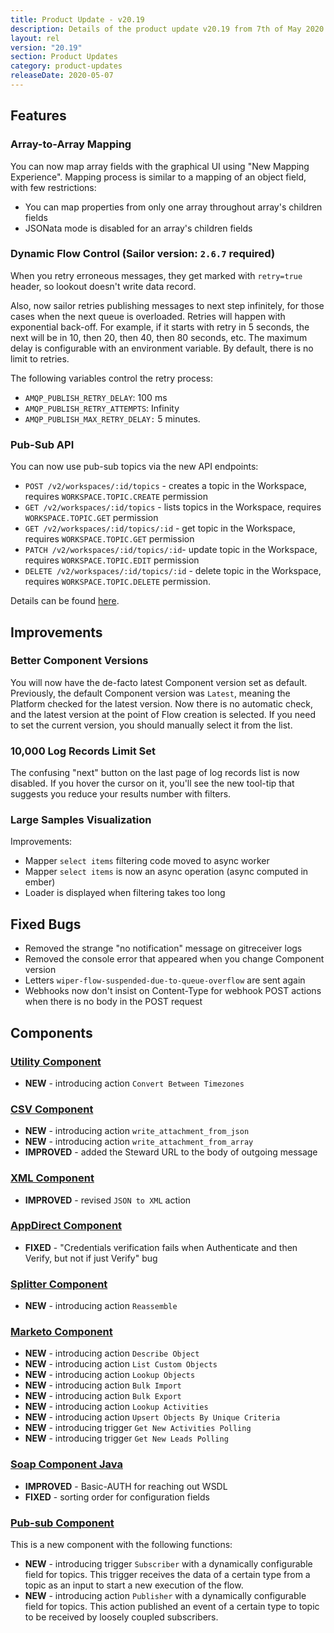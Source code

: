 ```yaml
---
title: Product Update - v20.19
description: Details of the product update v20.19 from 7th of May 2020.
layout: rel
version: "20.19"
section: Product Updates
category: product-updates
releaseDate: 2020-05-07
---
```


## Features

### Array-to-Array Mapping

You can now map array fields with the graphical UI using "New Mapping Experience".
Mapping process is similar to a mapping of an object field, with few restrictions:

*   You can map properties from only one array throughout array's children fields
*   JSONata mode is disabled for an array's children fields

### Dynamic Flow Control (Sailor version: `2.6.7` required)

When you retry erroneous messages, they get marked with `retry=true` header, so
lookout doesn't write data record.

Also, now sailor retries publishing messages to next step infinitely, for those
cases when the next queue is overloaded. Retries will happen with exponential
back-off. For example, if it starts with retry in 5 seconds, the next will be in
10, then 20, then 40, then 80 seconds, etc. The maximum delay is configurable with
an environment variable. By default, there is no limit to retries.

The following variables control the retry process:

*   `AMQP_PUBLISH_RETRY_DELAY`: 100 ms
*   `AMQP_PUBLISH_RETRY_ATTEMPTS`: Infinity
*   `AMQP_PUBLISH_MAX_RETRY_DELAY:` 5 minutes.

### Pub-Sub API

You can now use pub-sub topics via the new API endpoints:

*   `POST /v2/workspaces/:id/topics` - creates a topic in the Workspace, requires `WORKSPACE.TOPIC.CREATE` permission
*   `GET /v2/workspaces/:id/topics` - lists topics in the Workspace, requires `WORKSPACE.TOPIC.GET` permission
*   `GET /v2/workspaces/:id/topics/:id` - get topic in the Workspace, requires `WORKSPACE.TOPIC.GET` permission
*   `PATCH /v2/workspaces/:id/topics/:id`- update topic in the Workspace, requires `WORKSPACE.TOPIC.EDIT` permission
*   `DELETE /v2/workspaces/:id/topics/:id` - delete topic in the Workspace, requires `WORKSPACE.TOPIC.DELETE` permission.


Details can be found [here]({{site.data.tenant.apiBaseUri}}/docs/v2/#what-is-a-topic-unit?).


## Improvements

### Better Component Versions

You will now have the de-facto latest Component version set as default. Previously,
the default Component version was `Latest`, meaning the Platform checked for the
latest version. Now there is no automatic check, and the latest version at the
point of Flow creation is selected. If you need to set the current version, you
should manually select it from the list.

### 10,000 Log Records Limit Set

The confusing "next" button on the last page of log records list is now disabled.
 If you hover the cursor on it, you'll see the new tool-tip that suggests you
 reduce your results number with filters.

### Large Samples Visualization

Improvements:

*   Mapper `select items` filtering code moved to async worker
*   Mapper `select items` is now an async operation (async computed in ember)
*   Loader is displayed when filtering takes too long


## Fixed Bugs

*   Removed the strange "no notification" message on gitreceiver logs
*   Removed the console error that appeared when you change Component version
*   Letters `wiper-flow-suspended-due-to-queue-overflow` are sent again
*   Webhooks now don't insist on Content-Type for webhook POST actions when there is no body in the POST request


## Components

### [Utility Component](/components/utility/)

*   **NEW** - introducing action `Convert Between Timezones`

### [CSV Component](/components/csv/)

*   **NEW** - introducing action `write_attachment_from_json`
*   **NEW** - introducing action `write_attachment_from_array`
*   **IMPROVED** - added the Steward URL to the body of outgoing message

### [XML Component](/components/xml/)

*   **IMPROVED** - revised `JSON to XML` action

### [AppDirect Component](/components/appdirect/)

*   **FIXED** - "Credentials verification fails when Authenticate and then Verify, but not if just Verify" bug

### [Splitter Component](/components/splitter/)

*   **NEW** - introducing action `Reassemble`

### [Marketo Component](/components/marketo/)

*   **NEW** - introducing action `Describe Object`
*   **NEW** - introducing action `List Custom Objects`
*   **NEW** - introducing action `Lookup Objects`
*   **NEW** - introducing action `Bulk Import`
*   **NEW** - introducing action `Bulk Export`
*   **NEW** - introducing action `Lookup Activities`
*   **NEW** - introducing action `Upsert Objects By Unique Criteria`
*   **NEW** - introducing trigger `Get New Activities Polling`
*   **NEW** - introducing trigger `Get New Leads Polling`

### [Soap Component Java](/components/soap/)

*   **IMPROVED** - Basic-AUTH for reaching out WSDL
*   **FIXED** - sorting order for configuration fields

### [Pub-sub Component](https://github.com/elasticio/pub-sub)

This is a new component with the following functions:

*   **NEW** - introducing trigger `Subscriber` with a dynamically configurable field for topics. This trigger receives the data of a certain type from a topic as an input to start a new execution of the flow.
*   **NEW** - introducing action `Publisher` with a dynamically configurable field for topics. This action published an event of a certain type to topic to be received by loosely coupled subscribers.
